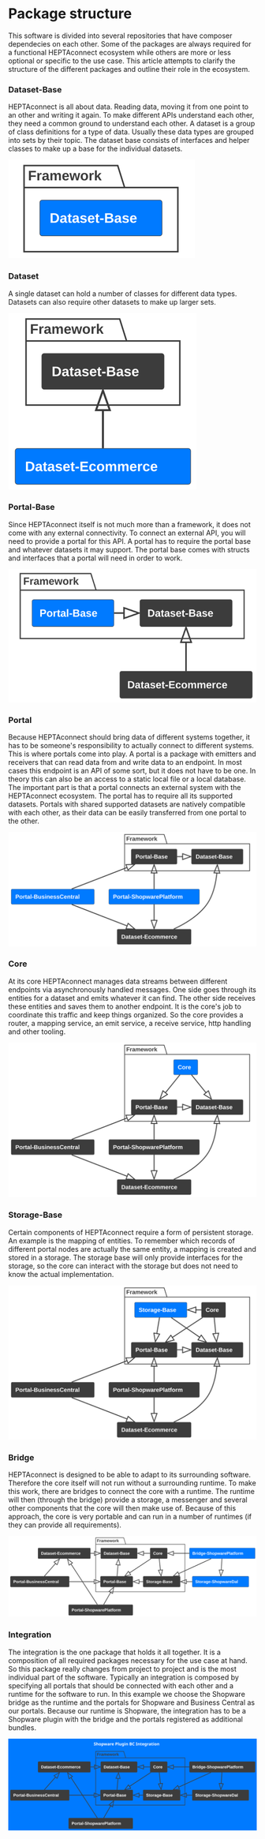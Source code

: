 # Package structure

This software is divided into several repositories that have composer dependecies on each other.
Some of the packages are always required for a functional HEPTAconnect ecosystem while others are more or less optional or specific to the use case.
This article attempts to clarify the structure of the different packages and outline their role in the ecosystem.


### Dataset-Base

HEPTAconnect is all about data.
Reading data, moving it from one point to an other and writing it again.
To make different APIs understand each other, they need a common ground to understand each other.
A dataset is a group of class definitions for a type of data.
Usually these data types are grouped into sets by their topic.
The dataset base consists of interfaces and helper classes to make up a base for the individual datasets.

![](../../assets/uml/package-structure/dataset-base.svg)


### Dataset

A single dataset can hold a number of classes for different data types.
Datasets can also require other datasets to make up larger sets.

![](../../assets/uml/package-structure/datasets.svg)


### Portal-Base

Since HEPTAconnect itself is not much more than a framework, it does not come with any external connectivity.
To connect an external API, you will need to provide a portal for this API.
A portal has to require the portal base and whatever datasets it may support.
The portal base comes with structs and interfaces that a portal will need in order to work.

![](../../assets/uml/package-structure/portal-base.svg)


### Portal

Because HEPTAconnect should bring data of different systems together, it has to be someone's responsibility to actually connect to different systems.
This is where portals come into play.
A portal is a package with emitters and receivers that can read data from and write data to an endpoint.
In most cases this endpoint is an API of some sort, but it does not have to be one.
In theory this can also be an access to a static local file or a local database.
The important part is that a portal connects an external system with the HEPTAconnect ecosystem.
The portal has to require all its supported datasets.
Portals with shared supported datasets are natively compatible with each other, as their data can be easily transferred from one portal to the other.

![](../../assets/uml/package-structure/portals.svg)


### Core

At its core HEPTAconnect manages data streams between different endpoints via asynchronously handled messages.
One side goes through its entities for a dataset and emits whatever it can find.
The other side receives these entities and saves them to another endpoint.
It is the core's job to coordinate this traffic and keep things organized.
So the core provides a router, a mapping service, an emit service, a receive service, http handling and other tooling.

![](../../assets/uml/package-structure/core.svg)


### Storage-Base

Certain components of HEPTAconnect require a form of persistent storage.
An example is the mapping of entities.
To remember which records of different portal nodes are actually the same entity, a mapping is created and stored in a storage.
The storage base will only provide interfaces for the storage, so the core can interact with the storage but does not need to know the actual implementation.

![](../../assets/uml/package-structure/storage-base.svg)


### Bridge

HEPTAconnect is designed to be able to adapt to its surrounding software.
Therefore the core itself will not run without a surrounding runtime.
To make this work, there are bridges to connect the core with a runtime.
The runtime will then (through the bridge) provide a storage, a messenger and several other components that the core will then make use of.
Because of this approach, the core is very portable and can run in a number of runtimes (if they can provide all requirements).

![](../../assets/uml/package-structure/bridge-shopware-platform.svg)


### Integration

The integration is the one package that holds it all together.
It is a composition of all required packages necessary for the use case at hand.
So this package really changes from project to project and is the most individual part of the software.
Typically an integration is composed by specifying all portals that should be connected with each other and a runtime for the software to run.
In this example we choose the Shopware bridge as the runtime and the portals for Shopware and Business Central as our portals.
Because our runtime is Shopware, the integration has to be a Shopware plugin with the bridge and the portals registered as additional bundles.

![](../../assets/uml/package-structure/shopware-platform-business-central-integration.svg)
